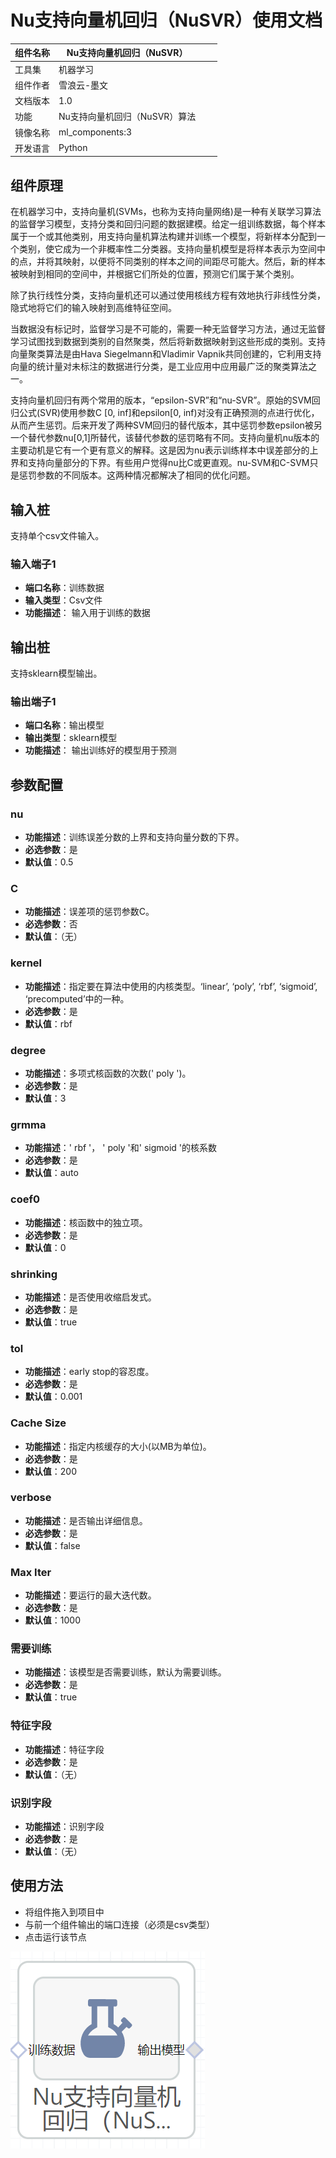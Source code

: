 # Nu支持向量机回归（NuSVR）使用文档
| 组件名称 | Nu支持向量机回归（NuSVR） |  |  |
| --- | --- | --- | --- |
| 工具集 | 机器学习 |  |  |
| 组件作者 | 雪浪云-墨文 |  |  |
| 文档版本 | 1.0 |  |  |
| 功能 | Nu支持向量机回归（NuSVR）算法 |  |  |
| 镜像名称 | ml_components:3 |  |  |
| 开发语言 | Python |  |  |

## 组件原理
在机器学习中，支持向量机(SVMs，也称为支持向量网络)是一种有关联学习算法的监督学习模型，支持分类和回归问题的数据建模。给定一组训练数据，每个样本属于一个或其他类别，用支持向量机算法构建并训练一个模型，将新样本分配到一个类别，使它成为一个非概率性二分类器。支持向量机模型是将样本表示为空间中的点，并将其映射，以便将不同类别的样本之间的间距尽可能大。然后，新的样本被映射到相同的空间中，并根据它们所处的位置，预测它们属于某个类别。

除了执行线性分类，支持向量机还可以通过使用核线方程有效地执行非线性分类，隐式地将它们的输入映射到高维特征空间。

当数据没有标记时，监督学习是不可能的，需要一种无监督学习方法，通过无监督学习试图找到数据到类别的自然聚类，然后将新数据映射到这些形成的类别。支持向量聚类算法是由Hava Siegelmann和Vladimir Vapnik共同创建的，它利用支持向量的统计量对未标注的数据进行分类，是工业应用中应用最广泛的聚类算法之一。

支持向量机回归有两个常用的版本，“epsilon-SVR”和“nu-SVR”。原始的SVM回归公式(SVR)使用参数C [0, inf]和epsilon[0, inf)对没有正确预测的点进行优化，从而产生惩罚。后来开发了两种SVM回归的替代版本，其中惩罚参数epsilon被另一个替代参数nu[0,1]所替代，该替代参数的惩罚略有不同。支持向量机nu版本的主要动机是它有一个更有意义的解释。这是因为nu表示训练样本中误差部分的上界和支持向量部分的下界。有些用户觉得nu比C或更直观。nu-SVM和C-SVM只是惩罚参数的不同版本。这两种情况都解决了相同的优化问题。

## 输入桩
支持单个csv文件输入。
### 输入端子1

- **端口名称**：训练数据
- **输入类型**：Csv文件
- **功能描述**： 输入用于训练的数据
## 输出桩
支持sklearn模型输出。
### 输出端子1

- **端口名称**：输出模型
- **输出类型**：sklearn模型
- **功能描述**： 输出训练好的模型用于预测
## 参数配置
### nu

- **功能描述**：训练误差分数的上界和支持向量分数的下界。
- **必选参数**：是
- **默认值**：0.5
### C

- **功能描述**：误差项的惩罚参数C。
- **必选参数**：否
- **默认值**：（无）
### kernel

- **功能描述**：指定要在算法中使用的内核类型。‘linear’, ‘poly’, ‘rbf’, ‘sigmoid’, ‘precomputed’中的一种。
- **必选参数**：是
- **默认值**：rbf
### degree

- **功能描述**：多项式核函数的次数(' poly ')。
- **必选参数**：是
- **默认值**：3
### grmma

- **功能描述**：' rbf '， ' poly '和' sigmoid '的核系数
- **必选参数**：是
- **默认值**：auto
### coef0

- **功能描述**：核函数中的独立项。
- **必选参数**：是
- **默认值**：0
### shrinking

- **功能描述**：是否使用收缩启发式。
- **必选参数**：是
- **默认值**：true
### tol

- **功能描述**：early stop的容忍度。
- **必选参数**：是
- **默认值**：0.001
### Cache Size

- **功能描述**：指定内核缓存的大小(以MB为单位)。
- **必选参数**：是
- **默认值**：200
### verbose

- **功能描述**：是否输出详细信息。
- **必选参数**：是
- **默认值**：false
### Max Iter

- **功能描述**：要运行的最大迭代数。
- **必选参数**：是
- **默认值**：1000
### 需要训练

- **功能描述**：该模型是否需要训练，默认为需要训练。
- **必选参数**：是
- **默认值**：true
### 特征字段

- **功能描述**：特征字段
- **必选参数**：是
- **默认值**：（无）
### 识别字段

- **功能描述**：识别字段
- **必选参数**：是
- **默认值**：（无）
## 使用方法
- 将组件拖入到项目中
- 与前一个组件输出的端口连接（必须是csv类型）
- 点击运行该节点


![](./img/Nu支持向量机回归1.png)



